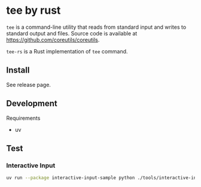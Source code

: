 # tee by rust

`tee` is a command-line utility that reads from standard input and writes to standard output and files.
Source code is available at <https://github.com/coreutils/coreutils>.

`tee-rs` is a Rust implementation of `tee` command.

## Install

See release page.

## Development

Requirements

- uv

## Test

### Interactive Input

```sh
uv run --package interactive-input-sample python ./tools/interactive-input-sample/main.py
```
